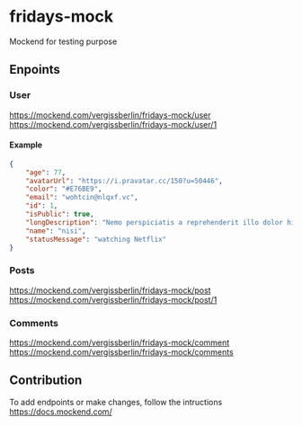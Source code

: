 # fridays-mock

Mockend for testing purpose

## Enpoints


### User

https://mockend.com/vergissberlin/fridays-mock/user
https://mockend.com/vergissberlin/fridays-mock/user/1

#### Example
```json
{
	"age": 77,
	"avatarUrl": "https://i.pravatar.cc/150?u=50446",
	"color": "#E76BE9",
	"email": "wohtcin@nlqxf.vc",
	"id": 1,
	"isPublic": true,
	"longDescription": "Nemo perspiciatis a reprehenderit illo dolor hic, fugiat quam consectetur ut. Fugit cum veniam, possimus delectus unde, laudantium consectetur a, reprehenderit a, consequatur aut reprehenderit.",
	"name": "nisi",
	"statusMessage": "watching Netflix"
}
```

### Posts

https://mockend.com/vergissberlin/fridays-mock/post
https://mockend.com/vergissberlin/fridays-mock/post/1

### Comments

https://mockend.com/vergissberlin/fridays-mock/comment
https://mockend.com/vergissberlin/fridays-mock/comments

## Contribution

To add endpoints or make changes, follow the intructions https://docs.mockend.com/
